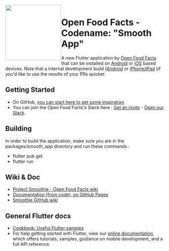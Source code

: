 <img height='175' src="https://static.openfoodfacts.org/images/svg/openfoodfacts-logo-en.svg" align="left" hspace="1" vspace="1">

# Open Food Facts - Codename: "Smooth App"

A new Flutter application by [Open Food Facts](https://github.com/openfoodfacts) that can be installed on [Android](https://play.google.com/store/apps/details?id=org.openfoodfacts.app) or [iOS](https://apps.apple.com/us/app/smooth-app/id1526747703) based devices. Note that a internal development build ([Android](https://play.google.com/apps/internaltest/4700279390303733107) or [iPhone/iPad](https://testflight.apple.com/join/dIhF6Gi4) )if you'd like to use the results of your PRs quicker.


## Getting Started
- On GitHub, [you can start here to get some inspiration](https://github.com/openfoodfacts/smooth-app/issues/525) 
- You can join the Open Food Facts's Slack here : [Get an invite](https://slack.openfoodfacts.org) - [Open our Slack](https://openfoodfacts.slack.com).


## Building
In order to build the application, make sure you are in the packages/smooth_app directory and run these commands :
 - flutter pub get
 - flutter run


## Wiki & Doc 
- [Project Smoothie - Open Food Facts wiki](https://wiki.openfoodfacts.org/Project_Smoothie)
- [Documentation (from code), on GitHub Pages](https://openfoodfacts.github.io/smooth-app/)
- [Smoothie GitHub wiki](https://github.com/openfoodfacts/smooth-app/wiki)

## General Flutter docs
- [Cookbook: Useful Flutter samples](https://flutter.dev/docs/cookbook)
- For help getting started with Flutter, view our
[online documentation](https://flutter.dev/docs), which offers tutorials,
samples, guidance on mobile development, and a full API reference.

